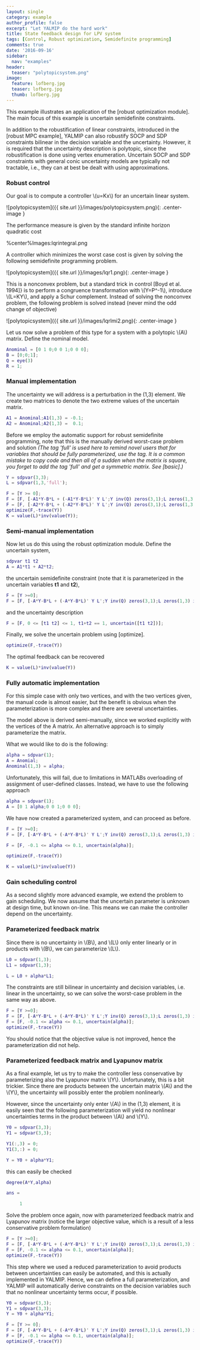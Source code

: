 ```yaml
---
layout: single
category: example
author_profile: false
excerpt: "Let YALMIP do the hard work"
title: State feedback design for LPV system
tags: [Control, Robust optimization, Semidefinite programming]
comments: true
date: '2016-09-16'
sidebar:
  nav: "examples"
header:
  teaser: "polytopicsystem.png"
image:
  feature: lofberg.jpg
  teaser: lofberg.jpg
  thumb: lofberg.jpg
---
```


This example illustrates an application of the [robust optimization module]. The main focus of this example is uncertain semidefinite constraints.

In addition to the robustification of linear constraints, introduced in the [robust MPC example], YALMIP can also robustify SOCP and SDP constraints bilinear in the decision variable and the uncertainty. However, it is required that the uncertainty description is polytopic, since the robustification is done using vertex enumeration. Uncertain SOCP and SDP constraints with general conic uncertainty models are typically not tractable, i.e., they can at best be dealt with using approximations.

### Robust control

Our goal is to compute a controller \\(u=Kx\\) for an uncertain linear system.

![polytopicsystem]({{ site.url }}/images/polytopicsystem.png){: .center-image }


The performance measure is given by the standard infinite horizon quadratic cost

%center%Images:lqrintegral.png

A controller which minimizes the worst case cost is given by solving the following semidefinite programming problem.

![polytopicsystem]({{ site.url }}/images/lqr1.png){: .center-image }

This is a nonconvex problem, but a standard trick in control  [Boyd et al. 1994]} is to perform a congruence transformation with \\(Y=P^-1\\), introduce \\(L=KY\\), and apply a Schur complement. Instead of solving the nonconvex problem, the following problem is solved instead (never mind the odd change of objective)

![polytopicsystem]({{ site.url }}/images/lqrlmi2.png){: .center-image }

Let us now solve a problem of this type for a system with a polytopic \\(A\\) matrix. Define the nominal model.

````matlab
Anominal = [0 1 0;0 0 1;0 0 0];
B = [0;0;1];
Q = eye(3)
R = 1;
````

### Manual implementation

The uncertainty we will address is a perturbation in the (1,3) element. We create two matrices to denote the two extreme values of the uncertain matrix.

````matlab
A1 = Anominal;A1(1,3) = -0.1;
A2 = Anominal;A2(1,3) =  0.1;
````

Before we employ the automatic support for robust semidefinite programming, note that this is the manually derived worst-case problem and solution *(The tag 'full' is used here to remind novel users that for variables that should be fully parameterized, use the tag. It is a common mistake to copy code and then all of a sudden when the matrix is square, you forget to add the tag 'full' and get a symmetric matrix. See [basic].)*

````matlab
Y = sdpvar(3,3);
L = sdpvar(1,3,'full');

F = [Y >= 0];
F = [F, [-A1*Y-B*L + (-A1*Y-B*L)' Y L';Y inv(Q) zeros(3,1);L zeros(1,3) inv(R)] >= 0];
F = [F, [-A2*Y-B*L + (-A2*Y-B*L)' Y L';Y inv(Q) zeros(3,1);L zeros(1,3) inv(R)] >= 0];
optimize(F,-trace(Y))
K = value(L)*inv(value(Y));
````

### Semi-manual implementation

Now let us do this using the robust optimization module. Define the uncertain system,

````matlab
sdpvar t1 t2
A = A1*t1 + A2*t2;
````

the uncertain semidefinite constraint (note that it is parameterized in the uncertain variables **t1** and **t2**),

````matlab
F = [Y >=0];
F = [F, [-A*Y-B*L + (-A*Y-B*L)' Y L';Y inv(Q) zeros(3,1);L zeros(1,3) inv(R)] > 0];
````

and the uncertainty description

````matlab
F = [F, 0 <= [t1 t2] <= 1, t1+t2 == 1, uncertain([t1 t2])];
````

Finally, we solve the uncertain problem using [optimize].

````matlab
optimize(F,-trace(Y))
````

The optimal feedback can be recovered

````matlab
K = value(L)*inv(value(Y))
````

### Fully automatic implementation

For this simple case with only two vertices, and with the two vertices given, the manual code is almost easier, but the benefit is obvious when the parameterization is more complex and there are several uncertainties.

The model above is derived semi-manually, since we worked explicitly with the vertices of the A matrix. An alternative approach is to simply parameterize the matrix.

What we would like to do is the following:

````matlab
alpha = sdpvar(1);
A = Anomial;
Anominal(1,3) = alpha;
````

Unfortunately, this will fail, due to limitations in MATLABs overloading of assignment of user-defined classes. Instead, we have to use the following approach

````matlab
alpha = sdpvar(1);
A = [0 1 alpha;0 0 1;0 0 0];
````

We have now created a parameterized system, and can proceed as before.

````matlab
F = [Y >=0];
F = [F, [-A*Y-B*L + (-A*Y-B*L)' Y L';Y inv(Q) zeros(3,1);L zeros(1,3) inv(R)] > 0]

F = [F, -0.1 <= alpha <= 0.1, uncertain(alpha)];

optimize(F,-trace(Y))

K = value(L)*inv(value(Y))
````

### Gain scheduling control

As a second slightly more advanced example, we extend the problem to gain scheduling. We now assume that the uncertain parameter is unknown at design time, but known on-line. This means we can make the controller depend on the uncertainty.


### Parameterized feedback matrix

Since there is no uncertainty in \\(B\\), and \\(L\\) only enter linearly or in products with \\(B\\), we can parameterize \\(L\\).

````matlab
L0 = sdpvar(1,3);
L1 = sdpvar(1,3);

L = L0 + alpha*L1;
````

The constraints are still bilinear in uncertainty and decision variables, i.e. linear in the uncertainty, so we can solve the worst-case problem in the same way as above.

````matlab
F = [Y >=0];
F = [F, [-A*Y-B*L + (-A*Y-B*L)' Y L';Y inv(Q) zeros(3,1);L zeros(1,3) inv(R)] >= 0)];
F = [F, -0.1 <= alpha <= 0.1, uncertain(alpha)];
optimize(F,-trace(Y))
````

You should notice that the objective value is not improved, hence the parameterization did not help.

### Parameterized feedback matrix and Lyapunov matrix

As a final example, let us try to make the controller less conservative by parameterizing also the Lyapunov matrix \\(Y\\). Unfortunately, this is a bit trickier. Since there are products between the uncertain matrix \\(A\\) and the \\(Y\\), the uncertainty will possibly enter the problem nonlinearly.

However, since the uncertainty only enter \\(A\\) in the (1,3) element, it is easily seen that the following parameterization will yield no nonlinear uncertainties terms in the product between \\(A\\) and \\(Y\\).

````matlab
Y0 = sdpvar(3,3);
Y1 = sdpvar(3,3);

Y1(:,3) = 0;
Y1(3,:) = 0;

Y = Y0 + alpha*Y1;
````

this can easily be checked

````matlab
degree(A*Y,alpha)

ans =

     1
````

Solve the problem once again, now with parameterized feedback matrix and Lyapunov matrix (notice the larger objective value, which is a result of a less conservative problem formulation)

````matlab
F = [Y >=0];
F = [F, [-A*Y-B*L + (-A*Y-B*L)' Y L';Y inv(Q) zeros(3,1);L zeros(1,3) inv(R)] >= 0]
F = [F, -0.1 <= alpha <= 0.1, uncertain(alpha)];
optimize(F,-trace(Y))
````

This step where we used a reduced parameterization to avoid products between uncertainties can easily be automated, and this is actually implemented in YALMIP. Hence, we can define a full parameterization, and YALMIP will automatically derive constraints on the decision variables such that no nonlinear uncertainty terms occur, if possible.

````matlab
Y0 = sdpvar(3,3);
Y1 = sdpvar(3,3);
Y = Y0 + alpha*Y1;

F = [Y >= 0];
F = [F, [-A*Y-B*L + (-A*Y-B*L)' Y L';Y inv(Q) zeros(3,1);L zeros(1,3) inv(R)] >= 0]
F = [F, -0.1 <= alpha <= 0.1, uncertain(alpha)];
optimize(F,-trace(Y))
````
